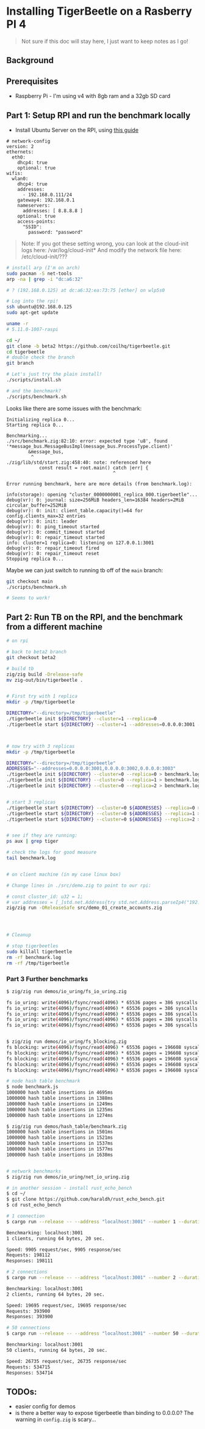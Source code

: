 # Installing TigerBeetle on a Rasberry PI 4


> Not sure if this doc will stay here, I just want to keep notes as I go!


## Background

## Prerequisites
- Raspberry Pi - I'm using v4 with 8gb ram and a 32gb SD card


## Part 1: Setup RPI and run the benchmark locally

- Install Ubuntu Server on the RPI, using [this guide](https://ubuntu.com/tutorials/how-to-install-ubuntu-on-your-raspberry-pi#1-overview)


```
# network-config
version: 2
ethernets:
  eth0:
    dhcp4: true
    optional: true
wifis:
  wlan0:
    dhcp4: true
    addresses:
      - 192.168.0.111/24
    gateway4: 192.168.0.1
    nameservers:
      addresses: [ 8.8.8.8 ]
    optional: true
    access-points:
      "SSID":
        password: "password"
```

> Note:
> If you got these setting wrong, you can look at the cloud-init logs here: /var/log/cloud-init*
> And modify the network file here: /etc/cloud-init/???

```bash
# install arp (I'm on arch)
sudo pacman -S net-tools         
arp -na | grep -i "dc:a6:32"

# ? (192.168.0.125) at dc:a6:32:ea:73:75 [ether] on wlp5s0

# Log into the rpi!
ssh ubuntu@192.168.0.125
sudo apt-get update

uname -r
# 5.11.0-1007-raspi

cd ~/
git clone -b beta2 https://github.com/coilhq/tigerbeetle.git
cd tigerbeetle
# double check the branch
git branch

# Let's just try the plain install!
./scripts/install.sh

# and the benchmark?
./scripts/benchmark.sh

```

Looks like there are some issues with the benchmark:
```
Initializing replica 0...
Starting replica 0...

Benchmarking...
./src/benchmark.zig:82:10: error: expected type 'u8', found '*message_bus.MessageBusImpl(message_bus.ProcessType.client)'
        &message_bus,
         ^
./zig/lib/std/start.zig:458:40: note: referenced here
            const result = root.main() catch |err| {
                                       ^

Error running benchmark, here are more details (from benchmark.log):

info(storage): opening "cluster_0000000001_replica_000.tigerbeetle"...
debug(vr): 0: journal: size=256MiB headers_len=16384 headers=2MiB circular_buffer=252MiB
debug(vr): 0: init: client_table.capacity()=64 for config.clients_max=32 entries
debug(vr): 0: init: leader
debug(vr): 0: ping_timeout started
debug(vr): 0: commit_timeout started
debug(vr): 0: repair_timeout started
info: cluster=1 replica=0: listening on 127.0.0.1:3001
debug(vr): 0: repair_timeout fired
debug(vr): 0: repair_timeout reset
Stopping replica 0...
```


Maybe we can just switch to running tb off of the `main` branch:


```bash
git checkout main
./scripts/benchmark.sh

# Seems to work!
```

## Part 2: Run TB on the RPI, and the benchmark from a different machine


<!-- TODO: update to new `init` and `start` commands once we switch to beta2 branch -->
```bash
# on rpi

# back to beta2 branch
git checkout beta2

# build tb
zig/zig build -Drelease-safe
mv zig-out/bin/tigerbeetle .


# First try with 1 replica
mkdir -p /tmp/tigerbeetle

DIRECTORY="--directory=/tmp/tigerbeetle"
./tigerbeetle init ${DIRECTORY} --cluster=1 --replica=0
./tigerbeetle start ${DIRECTORY} --cluster=1 --addresses=0.0.0.0:3001 --replica=0



# now try with 3 replicas
mkdir -p /tmp/tigerbeetle

DIRECTORY="--directory=/tmp/tigerbeetle"
ADDRESSES="--addresses=0.0.0.0:3001,0.0.0.0:3002,0.0.0.0:3003"
./tigerbeetle init ${DIRECTORY} --cluster=0 --replica=0 > benchmark.log 2>&1
./tigerbeetle init ${DIRECTORY} --cluster=0 --replica=1 > benchmark.log 2>&1
./tigerbeetle init ${DIRECTORY} --cluster=0 --replica=2 > benchmark.log 2>&1


# start 3 replicas
./tigerbeetle start ${DIRECTORY} --cluster=0 ${ADDRESSES} --replica=0 > benchmark.log 2>&1 &
./tigerbeetle start ${DIRECTORY} --cluster=0 ${ADDRESSES} --replica=1 > benchmark.log 2>&1 &
./tigerbeetle start ${DIRECTORY} --cluster=0 ${ADDRESSES} --replica=2 > benchmark.log 2>&1 &


# see if they are running:
ps aux | grep tiger

# check the logs for good measure
tail benchmark.log 


# on client machine (in my case linux box)

# Change lines in ./src/demo.zig to point to our rpi:

# const cluster_id: u32 = 1; 
# var addresses = [_]std.net.Address{try std.net.Address.parseIp4("192.168.0.125", config.port)};
zig/zig run -OReleaseSafe src/demo_01_create_accounts.zig 




# Cleanup

# stop tigerbeetles
sudo killall tigerbeetle
rm -rf benchmark.log
rm -rf /tmp/tigerbeetle
```




### Part 3 Further benchmarks

```bash
$ zig/zig run demos/io_uring/fs_io_uring.zig

fs io_uring: write(4096)/fsync/read(4096) * 65536 pages = 386 syscalls: 50337ms
fs io_uring: write(4096)/fsync/read(4096) * 65536 pages = 386 syscalls: 47867ms
fs io_uring: write(4096)/fsync/read(4096) * 65536 pages = 386 syscalls: 48228ms
fs io_uring: write(4096)/fsync/read(4096) * 65536 pages = 386 syscalls: 47014ms
fs io_uring: write(4096)/fsync/read(4096) * 65536 pages = 386 syscalls: 46912ms


$ zig/zig run demos/io_uring/fs_blocking.zig
fs blocking: write(4096)/fsync/read(4096) * 65536 pages = 196608 syscalls: 332683ms
fs blocking: write(4096)/fsync/read(4096) * 65536 pages = 196608 syscalls: 233802ms
fs blocking: write(4096)/fsync/read(4096) * 65536 pages = 196608 syscalls: 209034ms
fs blocking: write(4096)/fsync/read(4096) * 65536 pages = 196608 syscalls: 206245ms
fs blocking: write(4096)/fsync/read(4096) * 65536 pages = 196608 syscalls: 207356ms

# node hash table benchmark
$ node benchmark.js
1000000 hash table insertions in 4695ms
1000000 hash table insertions in 1388ms
1000000 hash table insertions in 1249ms
1000000 hash table insertions in 1235ms
1000000 hash table insertions in 1274ms

$ zig/zig run demos/hash_table/benchmark.zig
1000000 hash table insertions in 1501ms
1000000 hash table insertions in 1521ms
1000000 hash table insertions in 1537ms
1000000 hash table insertions in 1577ms
1000000 hash table insertions in 1638ms


# network benchmarks
$ zig/zig run demos/io_uring/net_io_uring.zig

# in another session - install rust_echo_bench
$ cd ~/
$ git clone https://github.com/haraldh/rust_echo_bench.git
$ cd rust_echo_bench

# 1 connection
$ cargo run --release -- --address "localhost:3001" --number 1 --duration 20 --length 64

Benchmarking: localhost:3001
1 clients, running 64 bytes, 20 sec.

Speed: 9905 request/sec, 9905 response/sec
Requests: 198112
Responses: 198111

# 2 connections
$ cargo run --release -- --address "localhost:3001" --number 2 --duration 20 --length 64

Benchmarking: localhost:3001
2 clients, running 64 bytes, 20 sec.

Speed: 19695 request/sec, 19695 response/sec
Requests: 393900
Responses: 393900

# 50 connections
$ cargo run --release -- --address "localhost:3001" --number 50 --duration 20 --length 64

Benchmarking: localhost:3001
50 clients, running 64 bytes, 20 sec.

Speed: 26735 request/sec, 26735 response/sec
Requests: 534715
Responses: 534714
```


## TODOs:
- easier config for demos
- is there a better way to expose tigerbeetle than binding to 0.0.0.0? The warning in `config.zig` is scary...
